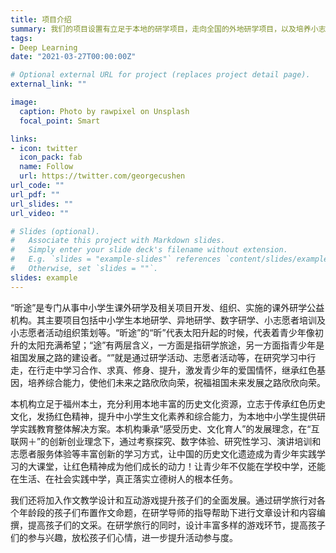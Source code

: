 ```yaml
---
title: 项目介绍
summary: 我们的项目设置有立足于本地的研学项目，走向全国的外地研学项目，以及培养小志愿者研学项目。
tags:
- Deep Learning
date: "2021-03-27T00:00:00Z"

# Optional external URL for project (replaces project detail page).
external_link: ""

image:
  caption: Photo by rawpixel on Unsplash
  focal_point: Smart

links:
- icon: twitter
  icon_pack: fab
  name: Follow
  url: https://twitter.com/georgecushen
url_code: ""
url_pdf: ""
url_slides: ""
url_video: ""

# Slides (optional).
#   Associate this project with Markdown slides.
#   Simply enter your slide deck's filename without extension.
#   E.g. `slides = "example-slides"` references `content/slides/example-slides.md`.
#   Otherwise, set `slides = ""`.
slides: example
---
```


“昕途”是专门从事中小学生课外研学及相关项目开发、组织、实施的课外研学公益机构。其主要项目包括中小学生本地研学、异地研学、数字研学、小志愿者培训及小志愿者活动组织策划等。“昕途”的“昕”代表太阳升起的时候，代表着青少年像初升的太阳充满希望；“途”有两层含义，一方面是指研学旅途，另一方面指青少年是祖国发展之路的建设者。“”就是通过研学活动、志愿者活动等，在研究学习中行走，在行走中学习合作、求真、修身、提升，激发青少年的爱国情怀，继承红色基因，培养综合能力，使他们未来之路欣欣向荣，祝福祖国未来发展之路欣欣向荣。

本机构立足于福州本土，充分利用本地丰富的历史文化资源，立志于传承红色历史文化，发扬红色精神，提升中小学生文化素养和综合能力，为本地中小学生提供研学实践教育整体解决方案。本机构秉承“感受历史、文化育人”的发展理念，在“互联网＋”的创新创业理念下，通过考察探究、数字体验、研究性学习、演讲培训和志愿者服务体验等丰富创新的学习方式，让中国的历史文化遗迹成为青少年实践学习的大课堂，让红色精神成为他们成长的动力！让青少年不仅能在学校中学，还能在生活、在社会实践中学，真正落实立德树人的根本任务。

我们还将加入作文教学设计和互动游戏提升孩子们的全面发展。通过研学旅行对各个年龄段的孩子们布置作文命题，在研学导师的指导帮助下进行文章设计和内容编撰，提高孩子们的文采。在研学旅行的同时，设计丰富多样的游戏环节，提高孩子们的参与兴趣，放松孩子们心情，进一步提升活动参与度。

